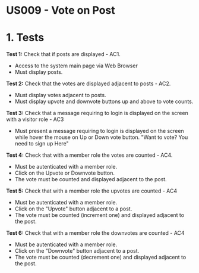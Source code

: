 # US009 - Vote on Post

# 1. Tests 

**Test 1:** Check that if posts are displayed - AC1.

* Access to the system main page via Web Browser
* Must display posts.


**Test 2:** Check that the votes are displayed adjacent to posts - AC2.


* Must display votes adjacent to posts.
* Must display upvote and downvote buttons up and above to vote counts.


**Test 3:** Check that a message requiring to login is displayed on the screen with a visitor role - AC3

* Must present a message requiring to login is displayed on the screen while hover the mouse on Up or Down vote button. "Want to vote? You need to sign up Here"

**Test 4:** Check that with a member role the votes are counted - AC4.

* Must be autenticated with a member role.
* Click on the Upvote or Downvote button.
* The vote must be counted and displayed adjacent to the post.

**Test 5:** Check that with a member role the upvotes are counted - AC4

* Must be autenticated with a member role.
* Click on the "Upvote" button adjacent to a post.
* The vote must be counted (increment one) and displayed adjacent to the post.

**Test 6:** Check that with a member role the downvotes are counted - AC4

* Must be autenticated with a member role.
* Click on the "Downvote" button adjacent to a post.
* The vote must be counted (decrement one) and displayed adjacent to the post.









